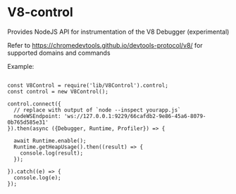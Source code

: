 # V8-control
Provides NodeJS API for instrumentation of the V8 Debugger (experimental)

Refer to https://chromedevtools.github.io/devtools-protocol/v8/ for supported domains and commands

Example:

```

const V8Control = require('lib/V8Control').control;
const control = new V8Control(); 

control.connect({
  // replace with output of `node --inspect yourapp.js` 
  nodeWSEndpoint: 'ws://127.0.0.1:9229/66cafdb2-9e86-45a6-8079-0b765d585e31' 
}).then(async ({Debugger, Runtime, Profiler}) => {  

  await Runtime.enable();
  Runtime.getHeapUsage().then((result) => {
    console.log(result);
  });
  
}).catch((e) => {
  console.log(e);
});
